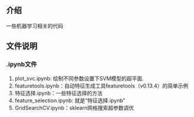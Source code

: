 ## 介绍
一些机器学习相关的代码

## 文件说明
### .ipynb文件
1. plot_svc.ipynb: 绘制不同参数设置下SVM模型的超平面.  
2. featuretools.ipynb：自动特征生成工具featuretools（v0.13.4）的简单示例
3. 特征选择.ipynb：一些特征选择的方法
4. feature_selection.ipynb: 就是“特征选择.ipynb”
5. GridSearchCV.ipynb：sklearn网格搜索超参数调优
